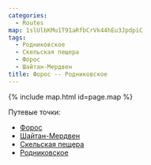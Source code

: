 ```yaml
---
categories:
  - Routes
map: 1slUlbKMu1T91aRfbCrVk44hEu3JpdpiC
tags:
  - Родниковское
  - Скельская пещера
  - Форос
  - Шайтан-Мердвен
title: Форос -- Родниковское
---
```


{% include map.html id=page.map %}

Путевые точки:

- [Форос](toponyms/форос.md)
- [Шайтан-Мердвен](toponyms/шайтан-мердвен.md)
- [Скельская пещера](toponyms/скельская_пещера.md)
- [Родниковское](toponyms/родниковское.md)
